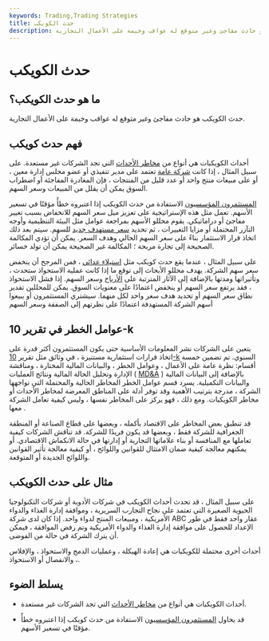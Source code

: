 ```yaml
---
keywords: Trading,Trading Strategies
title: حدث الكويكب
description: حدث الكويكب هو حادث مفاجئ وغير متوقع له عواقب وخيمة على الأعمال التجارية.
---
```


# حدث الكويكب
## ما هو حدث الكويكب؟

حدث الكويكب هو حادث مفاجئ وغير متوقع له عواقب وخيمة على الأعمال التجارية.

## فهم حدث كويكب

أحداث الكويكبات هي أنواع من [مخاطر الأحداث](/eventrisk) التي تجد الشركات غير مستعدة. على سبيل المثال ، إذا كانت [شركة عامة](/publiccompany) تعتمد على مدير تنفيذي أو عضو مجلس إدارة معين ، أو على مبيعات منتج واحد أو عدد قليل من المنتجات ، فإن المغادرة المفاجئة أو اضطراب السوق يمكن أن يقلل من المبيعات وسعر السهم.

[المستثمرون المؤسسيون](/institutionalinvestor) الاستفادة من حدث الكويكب إذا اعتبروه خطأً مؤقتًا في تسعير الأسهم. تعمل مثل هذه الإستراتيجية على تعزيز ميل سعر السهم للانخفاض بسبب تغيير مفاجئ أو دراماتيكي. يقوم محللو الأسهم بمراجعة عوامل مثل البيئة التنظيمية وأوجه التآزر المحتملة أو مزايا التغييرات ، ثم تحديد [سعر مستهدف جديد](/pricetarget) للسهم. سيتم بعد ذلك اتخاذ قرار الاستثمار بناءً على سعر السهم الحالي وهدف السعر. يمكن أن تؤدي المكالمة الصحيحة إلى تجارة مربحة ؛ المكالمة غير الصحيحة يمكن أن تولد خسائر.

على سبيل المثال ، عندما يقع حدث كويكب مثل [استيلاء عدائي](/hostiletakeover) ، فمن المرجح أن ينخفض سعر سهم الشركة. يهدف محللو الأبحاث إلى توقع ما إذا كانت عملية الاستحواذ ستحدث ، وتأثيراتها ومدتها بالإضافة إلى الآثار المترتبة على [الأرباح](/earnings) وسعر السهم. إذا فشل الاستحواذ ، فقد يرتفع سعر السهم أو ينخفض اعتمادًا على معنويات السوق. يمكن للمحللين تقدير نطاق سعر السهم أو تحديد هدف سعر واحد لكل منهما. سيشتري المستثمرون أو يبيعوا أسهم الشركة المستهدفة اعتمادًا على نظرتهم إلى الصفقة وسعر السهم

## عوامل الخطر في تقرير 10-k

يتعين على الشركات نشر المعلومات الأساسية حتى يكون المستثمرون أكثر قدرة على اتخاذ قرارات استثمارية مستنيرة ، في وثائق مثل تقرير [10-k](/10-k) السنوي. تم تضمين خمسة أقسام: نظرة عامة على الأعمال ، وعوامل الخطر ، والبيانات المالية المختارة ، ومناقشة الإدارة وتحليل الحالة المالية ونتائج العمليات ( [MD&A](/mdanalysis) ) بالإضافة إلى البيانات المالية والبيانات التكميلية. يسرد قسم عوامل الخطر المخاطر الحالية والمحتملة التي تواجهها الشركة ، مدرجة بترتيب الأهمية وقد توفر أدلة على المناطق المعرضة لمخاطر الأحداث أو مخاطر الكويكبات. ومع ذلك ، فهو يركز على المخاطر نفسها ، وليس كيفية تعامل الشركة معها .

قد تنطبق بعض المخاطر على الاقتصاد بأكمله ، وبعضها على قطاع الصناعة أو المنطقة الجغرافية للشركة فقط ، وبعضها قد يكون فريدًا للشركة. قد تناقش الشركات كيفية تعاملها مع المنافسة أو بناء علاماتها التجارية أو إدارتها في حالة الانكماش الاقتصادي. أو يمكنهم معالجة كيفية ضمان الامتثال للقوانين واللوائح ، أو كيفية معالجة تأثير القوانين واللوائح الجديدة أو المتوقعة.

## مثال على حدث الكويكب

على سبيل المثال ، قد تحدث أحداث الكويكب في شركات الأدوية أو شركات التكنولوجيا الحيوية الصغيرة التي تعتمد على نجاح التجارب السريرية ، وموافقة إدارة الغذاء والدواء الأمريكية ، ومبيعات المنتج لدواء واحد. إذا كان لدى شركة ABC عقار واحد فقط في طور الإعداد للحصول على موافقة إدارة الغذاء والدواء الأمريكية وتم رفض الموافقة ، فيمكن أن يترك الشركة في حالة من الفوضى.

أحداث أخرى محتملة للكويكبات هي إعادة الهيكلة ، وعمليات الدمج والاستحواذ ، والإفلاس ، والانفصال أو الاستحواذ.

## يسلط الضوء

- أحداث الكويكبات هي أنواع من [مخاطر الأحداث](/eventrisk) التي تجد الشركات غير مستعدة.

- قد يحاول [المستثمرون المؤسسيون](/institutionalinvestor) الاستفادة من حدث كويكب إذا اعتبروه خطأً مؤقتًا في تسعير الأسهم.

